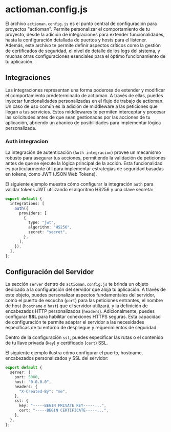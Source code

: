 # actioman.config.js

El archivo `actioman.config.js` es el punto central de configuración para proyectos "actioman". Permite personalizar el comportamiento de tu proyecto, desde la adición de integraciones para extender funcionalidades, hasta la configuración detallada de puertos y hosts para el listener. Además, este archivo te permite definir aspectos críticos como la gestión de certificados de seguridad, el nivel de detalle de los logs del sistema, y muchas otras configuraciones esenciales para el óptimo funcionamiento de tu aplicación.

## Integraciones

Las integraciones representan una forma poderosa de extender y modificar el comportamiento predeterminado de actioman. A través de ellas, puedes inyectar funcionalidades personalizadas en el flujo de trabajo de actioman. Un caso de uso común es la adición de middleware a las peticiones que llegan a tus servicios. Estos middlewares te permiten interceptar y procesar las solicitudes antes de que sean gestionadas por las acciones de tu aplicación, abriendo un abanico de posibilidades para implementar lógica personalizada.

### Auth integracion

La integración de autenticación (`Auth integracion`) provee un mecanismo robusto para asegurar tus acciones, permitiendo la validación de peticiones antes de que se ejecute la lógica principal de la acción. Esta funcionalidad es particularmente útil para implementar estrategias de seguridad basadas en tokens, como JWT (JSON Web Tokens).

El siguiente ejemplo muestra cómo configurar la integración `auth` para validar tokens JWT utilizando el algoritmo HS256 y una clave secreta:

```ts
export default {
  integrations: [
    auth({
      providers: [
        {
          type: "jwt",
          algorithm: "HS256",
          secret: "secret",
        },
      ],
    }),
  ],
};
```

## Configuración del Servidor

La sección `server` dentro de `actioman.config.js` te brinda un objeto dedicado a la configuración del servidor que aloja tu aplicación. A través de este objeto, puedes personalizar aspectos fundamentales del servidor, como el puerto de escucha (`port`) para las peticiones entrantes, el nombre de host (`hostname` o `host`) que el servidor utilizará, y la definición de encabezados HTTP personalizados (`headers`). Adicionalmente, puedes configurar **SSL** para habilitar conexiones HTTPS seguras. Esta capacidad de configuración te permite adaptar el servidor a las necesidades específicas de tu entorno de despliegue y requerimientos de seguridad.

Dentro de la configuración `ssl`, puedes especificar las rutas o el contenido de tu llave privada (`key`) y certificado (`cert`) SSL.

El siguiente ejemplo ilustra cómo configurar el puerto, hostname, encabezados personalizados y SSL del servidor:

```ts
export default {
  server: {
    port: 5000,
    host: "0.0.0.0",
    headers: {
      "X-Created-By": "me",
    },
    ssl: {
      key: "-----BEGIN PRIVATE KEY-----...",
      cert: "-----BEGIN CERTIFICATE-----...",
    },
  },
};
```
